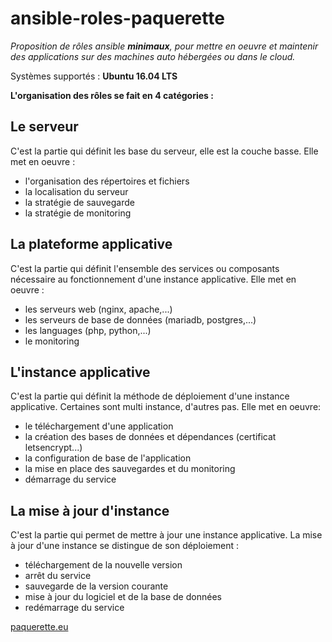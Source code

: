 # ansible-roles-paquerette

*Proposition de rôles ansible **minimaux**, pour mettre en oeuvre et maintenir des applications sur des machines auto hébergées ou dans le cloud.* 

Systèmes supportés : **Ubuntu 16.04 LTS**

**L'organisation des rôles se fait en 4 catégories :**

## Le serveur
C'est la partie qui définit les base du serveur, elle est la couche basse. Elle met en oeuvre :
- l'organisation des répertoires et fichiers
- la localisation du serveur
- la stratégie de sauvegarde
- la stratégie de monitoring

## La plateforme applicative
C'est la partie qui définit l'ensemble des services ou composants nécessaire au fonctionnement d'une instance applicative. Elle met en oeuvre :
- les serveurs web (nginx, apache,...)
- les serveurs de base de données (mariadb, postgres,...)
- les languages (php, python,...)
- le monitoring

## L'instance applicative
C'est la partie qui définit la méthode de déploiement d'une instance applicative. Certaines sont multi instance, d'autres pas. Elle met en oeuvre:
- le téléchargement d'une application
- la création des bases de données et dépendances (certificat letsencrypt...)
- la configuration de base de l'application
- la mise en place des sauvegardes et du monitoring
- démarrage du service

## La mise à jour d'instance
C'est la partie qui permet de mettre à jour une instance applicative. La mise à jour d'une instance se distingue de son déploiement :
- téléchargement de la nouvelle version
- arrêt du service
- sauvegarde de la version courante
- mise à jour du logiciel et de la base de données
- redémarrage du service

[paquerette.eu](http://paquerette.eu)